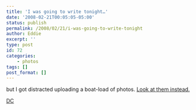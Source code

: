 ```yaml
---
title: 'I was going to write tonight…'
date: '2008-02-21T00:05:05-05:00'
status: publish
permalink: /2008/02/21/i-was-going-to-write-tonight
author: Eddie
excerpt: ''
type: post
id: 72
categories:
    - photos
tags: []
post_format: []
---
```

but I got distracted uploading a boat-load of photos. [Look at them instead.](http://flickr.com/photos/ed_welker/)

[DC](http://farm3.static.flickr.com/2053/2281077182_3fd297d40e_m.jpg "DC")